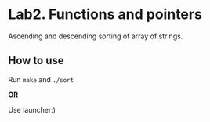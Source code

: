 # Lab2. Functions and pointers

Ascending and descending sorting of array of strings.

## How to use

Run ```make``` and ```./sort```

**OR**

Use launcher:)